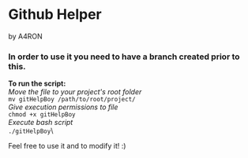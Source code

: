 # Github Helper
by A4RON

### In order to use it you need to have a branch created prior to this.


**To run the script:**\
	*Move the file to your project's root folder*\
	```mv gitHelpBoy /path/to/root/project/```\
	*Give execution permissions to file*\
	```chmod +x gitHelpBoy```\
	*Execute bash script*\
	```./gitHelpBoy```\

Feel free to use it and to modify it! :)
